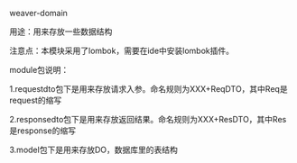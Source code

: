 weaver-domain

用途：用来存放一些数据结构

注意点：本模块采用了lombok，需要在ide中安装lombok插件。

module包说明：

1.requestdto包下是用来存放请求入参。命名规则为XXX+ReqDTO，其中Req是request的缩写

2.responsedto包下是用来存放返回结果。命名规则为XXX+ResDTO，其中Res是response的缩写

3.model包下是用来存放DO，数据库里的表结构
